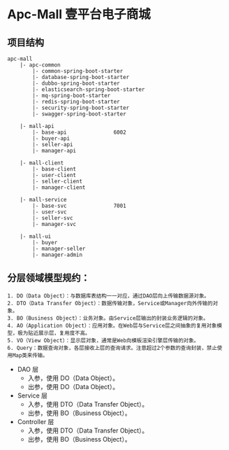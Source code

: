 # Apc-Mall 壹平台电子商城


## 项目结构

    apc-mall
        |- apc-common
            |- common-spring-boot-starter
            |- database-spring-boot-starter
            |- dubbo-spring-boot-starter
            |- elasticsearch-spring-boot-starter
            |- mq-spring-boot-starter
            |- redis-spring-boot-starter
            |- security-spring-boot-starter
            |- swagger-spring-boot-starter
            
        |- mall-api
            |- base-api               6002
            |- buyer-api
            |- seller-api
            |- manager-api
            
        |- mall-client
            |- base-client
            |- user-client
            |- seller-client
            |- manager-client
            
        |- mall-service
            |- base-svc               7001
            |- user-svc
            |- seller-svc
            |- manager-svc
            
        |- mall-ui
            |- buyer
            |- manager-seller
            |- manager-admin
            

## 分层领域模型规约：

    1. DO（Data Object）：与数据库表结构一一对应，通过DAO层向上传输数据源对象。
    2. DTO（Data Transfer Object）：数据传输对象，Service或Manager向外传输的对象。
    3. BO（Business Object）：业务对象。由Service层输出的封装业务逻辑的对象。
    4. AO（Application Object）：应用对象。在Web层与Service层之间抽象的复用对象模型，极为贴近展示层，复用度不高。
    5. VO（View Object）：显示层对象，通常是Web向模板渲染引擎层传输的对象。
    6. Query：数据查询对象，各层接收上层的查询请求。注意超过2个参数的查询封装，禁止使用Map类来传输。
    

- DAO 层
    - 入参，使用 DO（Data Object）。
    - 出参，使用 DO（Data Object）。
- Service 层
    - 入参，使用 DTO（Data Transfer Object）。
    - 出参，使用 BO（Business Object）。
- Controller 层
    - 入参，使用 DTO（Data Transfer Object）。
    - 出参，使用 BO（Business Object）。